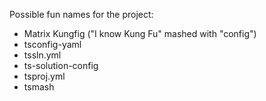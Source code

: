 Possible fun names for the project:
- Matrix Kungfig ("I know Kung Fu" mashed with "config")
- tsconfig-yaml
- tssln.yml
- ts-solution-config
- tsproj.yml
- tsmash